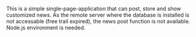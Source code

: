 
This is a simple single-page-application that can post, store and show customized news.
As the remote server where the database is installed is not accessable (free trail expired), the news post function is not available.
Node.js environment is needed.

